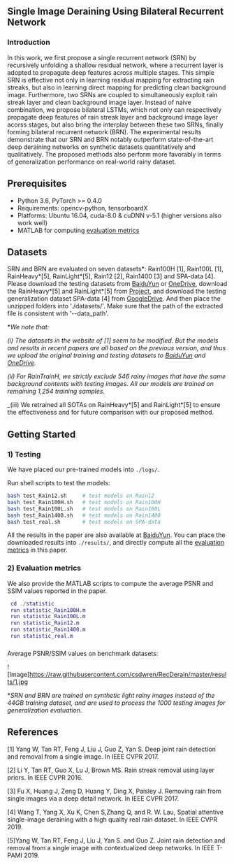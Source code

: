 ## Single Image Deraining Using Bilateral Recurrent Network
### Introduction
In this work, we first propose a single recurrent network (SRN) by recursively unfolding a shallow residual network, where a recurrent layer is adopted to propagate deep features across multiple stages.
This simple SRN is effective not only in learning residual mapping for extracting rain streaks, but also in learning direct mapping for predicting clean background image. Furthermore, two SRNs are coupled to simultaneously exploit rain streak layer and clean background image layer. 
Instead of naive combination, we propose bilateral LSTMs, which not only can respectively propagate deep features of rain streak layer and background image layer acorss stages, but also bring the interplay between these two SRNs, finally forming bilateral recurrent network (BRN).
The experimental results demonstrate that our SRN and BRN notably outperform state-of-the-art deep deraining networks on synthetic datasets quantitatively and qualitatively. The proposed methods also perform more favorably in terms of generalization performance on real-world rainy dataset. 


## Prerequisites
- Python 3.6, PyTorch >= 0.4.0
- Requirements: opencv-python, tensorboardX
- Platforms: Ubuntu 16.04, cuda-8.0 & cuDNN v-5.1 (higher versions also work well)
- MATLAB for computing [evaluation metrics](statistic/)


## Datasets

SRN and BRN are evaluated on seven datasets*: 
Rain100H [1], Rain100L [1], RainHeavy*[5], RainLight*[5], Rain12 [2], Rain1400 [3] and SPA-data [4].  
Please download the testing datasets from [BaiduYun](https://pan.baidu.com/s/1J0q6Mrno9aMCsaWZUtmbkg)
or [OneDrive](https://1drv.ms/f/s!AqLfQqtZ6GwGgep-hgjLxkov2SSZ3g), download the RainHeavy*[5] and RainLight*[5] from [Project](http://www.icst.pku.edu.cn/struct/Projects/joint_rain_removal.html), and download the testing generalization dataset SPA-data [4] from [GoogleDrive](https://drive.google.com/drive/folders/1eSGgE_I4juiTsz0d81l3Kq3v943UUjiG).
And then place the unzipped folders into './datasets/'. Make sure that the path of the extracted file is consistent with '--data_path'. 

*_We note that:_

_(i) The datasets in the website of [1] seem to be modified. 
    But the models and results in recent papers are all based on the previous version, 
    and thus we upload the original training and testing datasets 
    to [BaiduYun](https://pan.baidu.com/s/1J0q6Mrno9aMCsaWZUtmbkg) 
    and [OneDrive](https://1drv.ms/f/s!AqLfQqtZ6GwGgep-hgjLxkov2SSZ3g)._ 

_(ii) For RainTrainH, we strictly exclude 546 rainy images that have the same background contents with testing images.
    All our models are trained on remaining 1,254 training samples._
  
_(iii) We retrained all SOTAs on RainHeavy*[5] and RainLight*[5]  to ensure
the effectiveness and for future comparison with our proposed method.
        

## Getting Started

### 1) Testing

We have placed our pre-trained models into `./logs/`. 

Run shell scripts to test the models:
```bash
bash test_Rain12.sh     # test models on Rain12
bash test_Rain100H.sh   # test models on Rain100H
bash test_Rain100L.sh   # test models on Rain100L
bash test_Rain1400.sh   # test models on Rain1400
bash test_real.sh       # test models on SPA-data
```
All the results in the paper are also available at [BaiduYun](https://pan.baidu.com/s/1eyBzwj4kDXAc7v81QNgLOA).
You can place the downloaded results into `./results/`, and directly compute all the [evaluation metrics](statistic/) in this paper.  

### 2) Evaluation metrics

We also provide the MATLAB scripts to compute the average PSNR and SSIM values reported in the paper.
 

```Matlab
 cd ./statistic
 run statistic_Rain100H.m
 run statistic_Rain100L.m
 run statistic_Rain12.m
 run statistic_Rain1400.m
 run statistic_real.m
```
###
Average PSNR/SSIM values on benchmark datasets:

![Image]https://raw.githubusercontent.com/csdwren/RecDerain/master/results/1.jpg

*_SRN and BRN are trained on synthetic light rainy images instead of the 44GB training dataset, and are used to process the 1000 testing images for generalization evaluation._


## References
[1] Yang W, Tan RT, Feng J, Liu J, Guo Z, Yan S. Deep joint rain detection and removal from a single image. In IEEE CVPR 2017.

[2] Li Y, Tan RT, Guo X, Lu J, Brown MS. Rain streak removal using layer priors. In IEEE CVPR 2016.

[3] Fu X, Huang J, Zeng D, Huang Y, Ding X, Paisley J. Removing rain from single images via a deep detail network. In IEEE CVPR 2017.

[4] Wang T, Yang X, Xu K, Chen S,Zhang Q, and R. W. Lau, Spatial attentive single-image deraining with a high quality real rain dataset. In IEEE CVPR 2019.

[5]Yang W, Tan RT, Feng J, Liu J, Yan S. and Guo Z. Joint rain detection and removal from a single image with contextualized deep networks. In IEEE T-PAMI 2019. 
